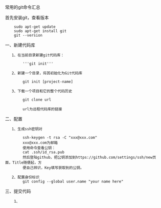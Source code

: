 常用的git命令汇总

首先安装git，查看版本

        sudo apt-get update
        sudo apt-get install git
        git --version

一、新建代码库

       1、在当前目录新建git代码库：

            '''git init'''

       2、新建一个目录，将其初始化为Git代码库

            git init [project-name]

       3、下载一个项目和它的整个代码历史

            git clone url

            url为远程代码库的链接

二、配置

       1、生成ssh密钥对

            ssh-keygen -t rsa -C "xxx@xxx.com"
            xxx@xxx.com为邮箱
            使用命令查看公钥：
            cat .ssh/id_rsa.pub
            然后登陆github，把公钥添加到https://github.com/settings/ssh/new页面，Title随便起，方
            便自己辨识，Key填写获取到的公钥。
              
       2、配置身份标识
            git config --global user.name "your name here"  

三、提交代码

        1、
